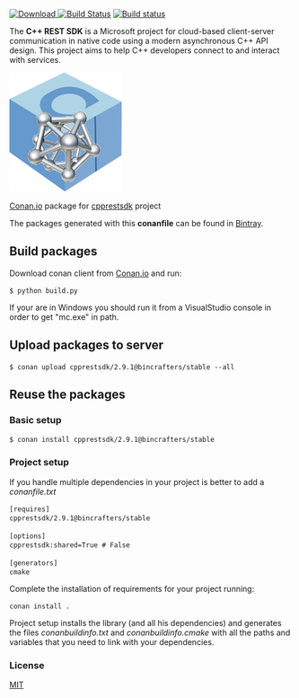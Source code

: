 [ ![Download](https://api.bintray.com/packages/bincrafters/public-conan/cpprestsdk%3Abincrafters/images/download.svg?version=2.9.1%3Astable) ](https://bintray.com/bincrafters/public-conan/cpprestsdk%3Abincrafters/2.9.1%3Astable/link)
[![Build Status](https://travis-ci.org/bincrafters/conan-cpprestsdk.svg?branch=stable%2F2.9.1)](https://travis-ci.org/bincrafters/conan-cpprestsdk)
[![Build status](https://ci.appveyor.com/api/projects/status/a5snyovachh6e8nh?svg=true)](https://ci.appveyor.com/project/BinCrafters/conan-cpprestsdk)

The **C++ REST SDK** is a Microsoft project for cloud-based client-server communication in native code using a modern asynchronous C++ API design. This project aims to help C++ developers connect to and interact with services.

![conan-cpprestsdk](conan-cpprestsdk.png)

[Conan.io](https://conan.io) package for [cpprestsdk](https://github.com/Microsoft/cpprestsdk) project

The packages generated with this **conanfile** can be found in [Bintray](https://bintray.com/bincrafters/public-conan/cpprestsdk%3Abincrafters).

## Build packages

Download conan client from [Conan.io](https://conan.io) and run:

    $ python build.py

If your are in Windows you should run it from a VisualStudio console in order to get "mc.exe" in path.

## Upload packages to server

    $ conan upload cpprestsdk/2.9.1@bincrafters/stable --all

## Reuse the packages

### Basic setup

    $ conan install cpprestsdk/2.9.1@bincrafters/stable

### Project setup

If you handle multiple dependencies in your project is better to add a *conanfile.txt*

    [requires]
    cpprestsdk/2.9.1@bincrafters/stable

    [options]
    cpprestsdk:shared=True # False

    [generators]
    cmake

Complete the installation of requirements for your project running:

    conan install .

Project setup installs the library (and all his dependencies) and generates the files *conanbuildinfo.txt* and *conanbuildinfo.cmake* with all the paths and variables that you need to link with your dependencies.

### License
[MIT](LICENSE)
